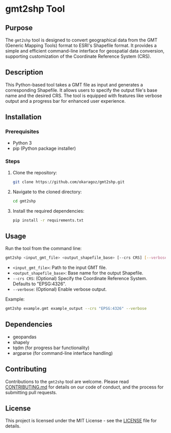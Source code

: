 
# gmt2shp Tool

## Purpose
The `gmt2shp` tool is designed to convert geographical data from the GMT (Generic Mapping Tools) format to ESRI's Shapefile format. It provides a simple and efficient command-line interface for geospatial data conversion, supporting customization of the Coordinate Reference System (CRS).

## Description
This Python-based tool takes a GMT file as input and generates a corresponding Shapefile. It allows users to specify the output file's base name and the desired CRS. The tool is equipped with features like verbose output and a progress bar for enhanced user experience.

## Installation

### Prerequisites
- Python 3
- pip (Python package installer)

### Steps
1. Clone the repository:
   ```sh
   git clone https://github.com/okaragoz/gmt2shp.git
   ```
2. Navigate to the cloned directory:
   ```sh
   cd gmt2shp
   ```
3. Install the required dependencies:
   ```sh
   pip install -r requirements.txt
   ```

## Usage
Run the tool from the command line:

```sh
gmt2shp <input_gmt_file> <output_shapefile_base> [--crs CRS] [--verbose]
```

- `<input_gmt_file>`: Path to the input GMT file.
- `<output_shapefile_base>`: Base name for the output Shapefile.
- `--crs CRS`: (Optional) Specify the Coordinate Reference System. Defaults to "EPSG:4326".
- `--verbose`: (Optional) Enable verbose output.

Example:

```sh
gmt2shp example.gmt example_output --crs "EPSG:4326" --verbose
```

## Dependencies
- geopandas
- shapely
- tqdm (for progress bar functionality)
- argparse (for command-line interface handling)

## Contributing
Contributions to the `gmt2shp` tool are welcome. Please read [CONTRIBUTING.md](CONTRIBUTING.md) for details on our code of conduct, and the process for submitting pull requests.

## License
This project is licensed under the MIT License - see the [LICENSE](LICENSE) file for details.

